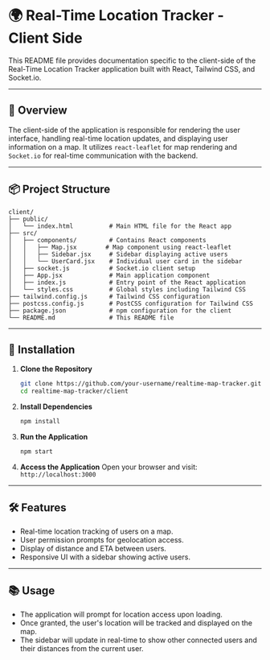 # 🌍 Real-Time Location Tracker - Client Side

This README file provides documentation specific to the client-side of the Real-Time Location Tracker application built with React, Tailwind CSS, and Socket.io.

---

## 🚀 Overview

The client-side of the application is responsible for rendering the user interface, handling real-time location updates, and displaying user information on a map. It utilizes `react-leaflet` for map rendering and `Socket.io` for real-time communication with the backend.

---

## 📦 Project Structure

```
client/
├── public/
│   └── index.html          # Main HTML file for the React app
├── src/
│   ├── components/         # Contains React components
│   │   ├── Map.jsx        # Map component using react-leaflet
│   │   ├── Sidebar.jsx     # Sidebar displaying active users
│   │   └── UserCard.jsx    # Individual user card in the sidebar
│   ├── socket.js           # Socket.io client setup
│   ├── App.jsx             # Main application component
│   ├── index.js            # Entry point of the React application
│   └── styles.css          # Global styles including Tailwind CSS
├── tailwind.config.js      # Tailwind CSS configuration
├── postcss.config.js       # PostCSS configuration for Tailwind CSS
├── package.json            # npm configuration for the client
└── README.md               # This README file
```

---

## 🔧 Installation

1. **Clone the Repository**
   ```bash
   git clone https://github.com/your-username/realtime-map-tracker.git
   cd realtime-map-tracker/client
   ```

2. **Install Dependencies**
   ```bash
   npm install
   ```

3. **Run the Application**
   ```bash
   npm start
   ```

4. **Access the Application**
   Open your browser and visit: `http://localhost:3000`

---

## 🛠️ Features

- Real-time location tracking of users on a map.
- User permission prompts for geolocation access.
- Display of distance and ETA between users.
- Responsive UI with a sidebar showing active users.

---

## 📚 Usage

- The application will prompt for location access upon loading.
- Once granted, the user's location will be tracked and displayed on the map.
- The sidebar will update in real-time to show other connected users and their distances from the current user.
